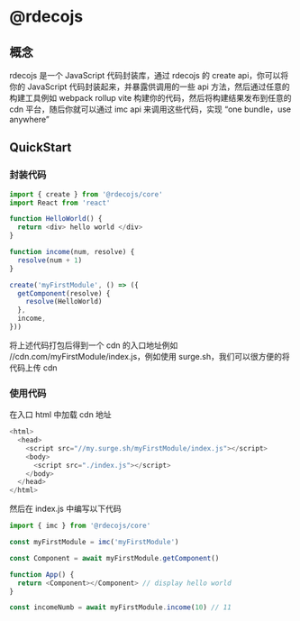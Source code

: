 # @rdecojs

## 概念

rdecojs 是一个 JavaScript 代码封装库，通过 rdecojs 的 create api，你可以将你的 JavaScript 代码封装起来，并暴露供调用的一些 api 方法，然后通过任意的构建工具例如 webpack rollup vite 构建你的代码，然后将构建结果发布到任意的 cdn 平台，随后你就可以通过 imc api 来调用这些代码，实现 “one bundle，use anywhere”

## QuickStart

### 封装代码

```js
import { create } from '@rdecojs/core'
import React from 'react'

function HelloWorld() {
  return <div> hello world </div>
}

function income(num, resolve) {
  resolve(num + 1)
}

create('myFirstModule', () => ({
  getComponent(resolve) {
    resolve(HelloWorld)
  },
  income,
}))
```

将上述代码打包后得到一个 cdn 的入口地址例如 //cdn.com/myFirstModule/index.js，例如使用 surge.sh，我们可以很方便的将代码上传 cdn

### 使用代码

在入口 html 中加载 cdn 地址

```js
<html>
  <head>
    <script src="//my.surge.sh/myFirstModule/index.js"></script>
    <body>
      <script src="./index.js"></script>
    </body>
  </head>
</html>
```

然后在 index.js 中编写以下代码

```js
import { imc } from '@rdecojs/core'

const myFirstModule = imc('myFirstModule')

const Component = await myFirstModule.getComponent()

function App() {
  return <Component></Component> // display hello world
}

const incomeNumb = await myFirstModule.income(10) // 11
```
